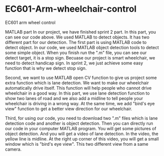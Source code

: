 # EC601-Arm-wheelchair-control
EC601 arm wheel control

MATLAB part
In our project, we have finished sprint 2 part. In this part, you can see our code above. We used MATLAB to detect objects. It has two different part for our detection. The first part is using MATLAB code to detect object. In our code, we used MATLAB object detection tools to detect some simple object. When you finish run the ".m" file, you can see our detect target, it is a stop sign. Becuase our project is smart wheelchair, we need to detect handicap sign. In sprint 2, we just achieve some easy function that is why we detect stop sign.

Second, we want to use MATLAB open CV function to give us project some extra function which is lane detection. We want to make our wheelchair automatically drive itself. This function will help people who cannot drive wheelchair in a good way. In this part, we use lane detection function to show two lanes of road and we also add a midline to tell people your wheelchair is driving in a wrong way. At the same time, we add "bird's eye view" function to get a better view direction for our wheelchair.

Third, for using our code, you need to download two ".m" files which is lane detection code and another is object detection. Then you can directly run our code in your computer MATLAB program. You will get some pictures of object detection. And you will get a video of lane detection. In the video, the yellow line is midline. At the right up corner of this video, you will get a small window which is "bird's eye view". This two different view from a same camera.
